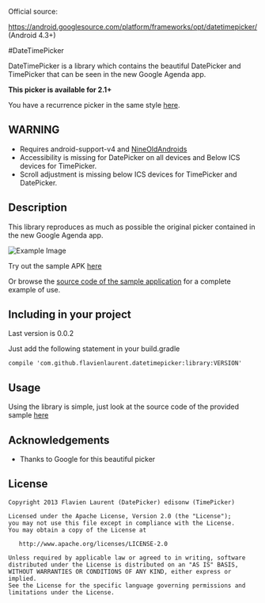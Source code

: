 Official source:

https://android.googlesource.com/platform/frameworks/opt/datetimepicker/
(Android 4.3+)

#DateTimePicker 

DateTimePicker is a library which contains the beautiful DatePicker and TimePicker that can be seen in the new Google Agenda app.

**This picker is available for 2.1+**

You have a recurrence picker in the same style [here](https://github.com/Shusshu/Android-RecurrencePicker).

## WARNING

* Requires android-support-v4 and [NineOldAndroids][5]
* Accessibility is missing for DatePicker on all devices and Below ICS devices for TimePicker.
* Scroll adjustment is missing below ICS devices for TimePicker and DatePicker.

## Description

This library reproduces as much as possible the original picker contained in the new Google Agenda app.

![Example Image][1]

Try out the sample APK [here][2]

Or browse the [source code of the sample application][3] for a complete example of use.

## Including in your project

Last version is 0.0.2

Just add the following statement in your build.gradle

    compile 'com.github.flavienlaurent.datetimepicker:library:VERSION'

## Usage

Using the library is simple, just look at the source code of the provided sample [here][4]

## Acknowledgements

* Thanks to Google for this beautiful picker

## License

    Copyright 2013 Flavien Laurent (DatePicker) edisonw (TimePicker)

    Licensed under the Apache License, Version 2.0 (the "License");
    you may not use this file except in compliance with the License.
    You may obtain a copy of the License at

       http://www.apache.org/licenses/LICENSE-2.0

    Unless required by applicable law or agreed to in writing, software
    distributed under the License is distributed on an "AS IS" BASIS,
    WITHOUT WARRANTIES OR CONDITIONS OF ANY KIND, either express or implied.
    See the License for the specific language governing permissions and
    limitations under the License.

 [1]: https://raw.github.com/biboune/datetimepicker/master/graphics/img1.png
 [2]: https://raw.github.com/biboune/datetimepicker/master/datetimepicker-sample.apk
 [3]: https://github.com/biboune/datetimepicker/tree/master/datetimepicker-sample
 [4]: https://github.com/biboune/datetimepicker/blob/master/datetimepicker-sample/src/com/fourmob/datetimepicker/sample/MainActivity.java
 [5]: http://nineoldandroids.com/
